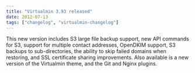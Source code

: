```yaml
---
title: "Virtualmin 3.93 released"
date: 2012-07-13
tags: ["changelog", "virtualmin-changelog"]
---
```


This new version includes S3 large file backup support, new API commands for S3, support for multiple contact addresses, OpenDKIM support, S3 backups to sub-directories, the ability to skip failed domains when restoring, and SSL certificate sharing improvements. Also available is a new version of the Virtualmin theme, and the Git and Nginx plugins.
